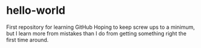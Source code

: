 # hello-world
First repository for learning GitHub
Hoping to keep screw ups to a minimum, but I learn more from mistakes than I do from getting something right the first time around.
